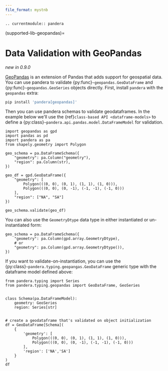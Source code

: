 ```yaml
---
file_format: mystnb
---
```


```{eval-rst}
.. currentmodule:: pandera
```

(supported-lib-geopandas)=

# Data Validation with GeoPandas

*new in 0.9.0*

[GeoPandas](https://geopandas.org/en/stable/docs.html) is an extension of Pandas that adds
support for geospatial data. You can use pandera to validate {py:func}`~geopandas.GeoDataFrame`
and {py:func}`~geopandas.GeoSeries` objects directly. First, install
`pandera` with the `geopandas` extra:

```bash
pip install 'pandera[geopandas]'
```

Then you can use pandera schemas to validate geodataframes. In the example
below we'll use the {ref}`class-based API <dataframe-models>` to define a
{py:class}`~pandera.api.pandas.model.DataFrameModel` for validation.

```{code-cell} python
import geopandas as gpd
import pandas as pd
import pandera as pa
from shapely.geometry import Polygon

geo_schema = pa.DataFrameSchema({
    "geometry": pa.Column("geometry"),
    "region": pa.Column(str),
})

geo_df = gpd.GeoDataFrame({
    "geometry": [
        Polygon(((0, 0), (0, 1), (1, 1), (1, 0))),
        Polygon(((0, 0), (0, -1), (-1, -1), (-1, 0)))
    ],
    "region": ["NA", "SA"]
})

geo_schema.validate(geo_df)
```

You can also use the `GeometryDtype` data type in either instantiated or
un-instantiated form:

```{code-cell} python
geo_schema = pa.DataFrameSchema({
    "geometry": pa.Column(gpd.array.GeometryDtype),
    # or
    "geometry": pa.Column(gpd.array.GeometryDtype()),
})
```

If you want to validate-on-instantiation, you can use the
{py:class}`~pandera.typing.geopangas.GeoDataFrame` generic type with the
dataframe model defined above:

```{code-cell} python
from pandera.typing import Series
from pandera.typing.geopandas import GeoDataFrame, GeoSeries


class Schema(pa.DataFrameModel):
    geometry: GeoSeries
    region: Series[str]


# create a geodataframe that's validated on object initialization
df = GeoDataFrame[Schema](
    {
        'geometry': [
            Polygon(((0, 0), (0, 1), (1, 1), (1, 0))),
            Polygon(((0, 0), (0, -1), (-1, -1), (-1, 0)))
        ],
        'region': ['NA','SA']
    }
)
df
```
